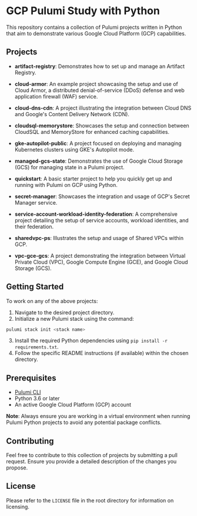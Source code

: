 # GCP Pulumi Study with Python

This repository contains a collection of Pulumi projects written in Python that aim to demonstrate various Google Cloud Platform (GCP) capabilities.

## Projects

- **artifact-registry**: Demonstrates how to set up and manage an Artifact Registry.
  
- **cloud-armor**: An example project showcasing the setup and use of Cloud Armor, a distributed denial-of-service (DDoS) defense and web application firewall (WAF) service.
  
- **cloud-dns-cdn**: A project illustrating the integration between Cloud DNS and Google's Content Delivery Network (CDN).
  
- **cloudsql-memorystore**: Showcases the setup and connection between CloudSQL and MemoryStore for enhanced caching capabilities.
  
- **gke-autopilot-public**: A project focused on deploying and managing Kubernetes clusters using GKE's Autopilot mode.
  
- **managed-gcs-state**: Demonstrates the use of Google Cloud Storage (GCS) for managing state in a Pulumi project.
  
- **quickstart**: A basic starter project to help you quickly get up and running with Pulumi on GCP using Python.
  
- **secret-manager**: Showcases the integration and usage of GCP's Secret Manager service.
  
- **service-account-workload-identity-federation**: A comprehensive project detailing the setup of service accounts, workload identities, and their federation.
  
- **sharedvpc-ps**: Illustrates the setup and usage of Shared VPCs within GCP.
  
- **vpc-gce-gcs**: A project demonstrating the integration between Virtual Private Cloud (VPC), Google Compute Engine (GCE), and Google Cloud Storage (GCS).

## Getting Started

To work on any of the above projects:

1. Navigate to the desired project directory.
2. Initialize a new Pulumi stack using the command:
```bash
pulumi stack init <stack name>
```
3. Install the required Python dependencies using `pip install -r requirements.txt`.
4. Follow the specific README instructions (if available) within the chosen directory.

## Prerequisites

- [Pulumi CLI](https://www.pulumi.com/docs/get-started/install/)
- Python 3.6 or later
- An active Google Cloud Platform (GCP) account

**Note**: Always ensure you are working in a virtual environment when running Pulumi Python projects to avoid any potential package conflicts.

## Contributing

Feel free to contribute to this collection of projects by submitting a pull request. Ensure you provide a detailed description of the changes you propose.

## License

Please refer to the `LICENSE` file in the root directory for information on licensing.

